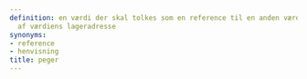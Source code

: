 ```yaml
---
definition: en værdi der skal tolkes som en reference til en anden værdi, ofte i termer
  af værdiens lageradresse
synonyms:
- reference
- henvisning
title: peger
---
```

